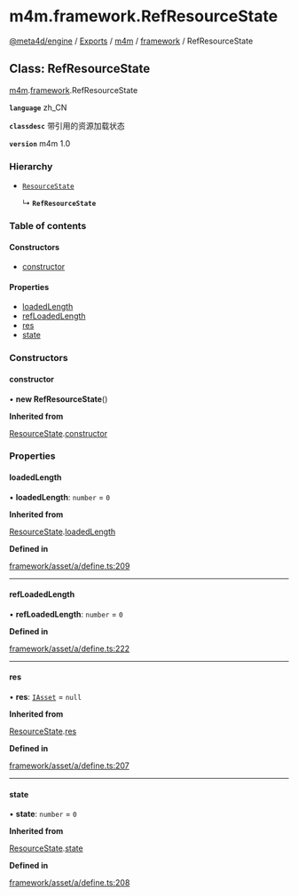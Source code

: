# m4m.framework.RefResourceState

[@meta4d/engine](../) / [Exports](../modules/) / [m4m](../modules/m4m.md) / [framework](../modules/m4m.framework.md) / RefResourceState

## Class: RefResourceState

[m4m](../modules/m4m.md).[framework](../modules/m4m.framework.md).RefResourceState

**`language`** zh\_CN

**`classdesc`** 带引用的资源加载状态

**`version`** m4m 1.0

### Hierarchy

*   [`ResourceState`](m4m.framework.ResourceState.md)

    ↳ **`RefResourceState`**

### Table of contents

#### Constructors

* [constructor](m4m.framework.RefResourceState.md#constructor)

#### Properties

* [loadedLength](m4m.framework.RefResourceState.md#loadedlength)
* [refLoadedLength](m4m.framework.RefResourceState.md#refloadedlength)
* [res](m4m.framework.RefResourceState.md#res)
* [state](m4m.framework.RefResourceState.md#state)

### Constructors

#### constructor

• **new RefResourceState**()

**Inherited from**

[ResourceState](m4m.framework.ResourceState.md).[constructor](m4m.framework.ResourceState.md#constructor)

### Properties

#### loadedLength

• **loadedLength**: `number` = `0`

**Inherited from**

[ResourceState](m4m.framework.ResourceState.md).[loadedLength](m4m.framework.ResourceState.md#loadedlength)

**Defined in**

[framework/asset/a/define.ts:209](https://github.com/meta4d-me/meta4d-engine/blob/cf6bfe6/src/framework/asset/a/define.ts#L209)

***

#### refLoadedLength

• **refLoadedLength**: `number` = `0`

**Defined in**

[framework/asset/a/define.ts:222](https://github.com/meta4d-me/meta4d-engine/blob/cf6bfe6/src/framework/asset/a/define.ts#L222)

***

#### res

• **res**: [`IAsset`](../interfaces/m4m.framework.IAsset.md) = `null`

**Inherited from**

[ResourceState](m4m.framework.ResourceState.md).[res](m4m.framework.ResourceState.md#res)

**Defined in**

[framework/asset/a/define.ts:207](https://github.com/meta4d-me/meta4d-engine/blob/cf6bfe6/src/framework/asset/a/define.ts#L207)

***

#### state

• **state**: `number` = `0`

**Inherited from**

[ResourceState](m4m.framework.ResourceState.md).[state](m4m.framework.ResourceState.md#state)

**Defined in**

[framework/asset/a/define.ts:208](https://github.com/meta4d-me/meta4d-engine/blob/cf6bfe6/src/framework/asset/a/define.ts#L208)

